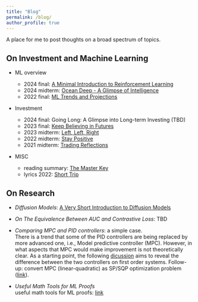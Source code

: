 ```yaml
---
title: "Blog"
permalink: /blog/
author_profile: true
---
```


A place for me to post thoughts on a broad spectrum of topics. 

On Investment and Machine Learning 
---------------
* ML overview
  - 2024 final: [A Minimal Introduction to Reinforcement Learning](https://milanlx.github.io/files/blogs/rl_intro_2024.pdf)
  - 2024 midterm: [Ocean Deep - A Glimpse of Intelligence](https://milanlx.github.io/files/blogs/ML_thoughts_2024.pdf)
  - 2022 final: [ML Trends and Projections](https://milanlx.github.io/files/blogs/ML_thoughts_2022.pdf)

* Investment
  - 2024 final: Going Long: A Glimpse into Long-term Investing (TBD)
  - 2023 final:   [Keep Believing in Futures](https://milanlx.github.io/files/blogs/trading_2023_final.pdf)
  - 2023 midterm: [Left, Left, Right](https://milanlx.github.io/files/blogs/trading_2023_midterm.pdf)
  - 2022 midterm: [Stay Positive](https://milanlx.github.io/files/trading_2022_thoughts.pdf)
  - 2021 midterm: [Trading Reflections](https://milanlx.github.io/files/trading_reflection.pdf)

* MISC
  - reading summary: [The Master Key](https://milanlx.github.io/files/blogs/the_master_key.pdf)
  - lyrics 2022: [Short Trip](https://milanlx.github.io/files/short_trip.pdf)
  

On Research
---------------

* *Diffusion Models*: [A Very Short Introduction to Diffusion Models](https://milanlx.github.io/files/blogs/diffusion.pdf)

* *On The Equivalence Between AUC and Contrastive Loss*: TBD

* *Comparing MPC and PID controllers*: a simple case. \
There is a trend that some of the PID controllers are being replaced by more advanced one, i.e., Model predictive controller (MPC). However, in what aspects that MPC would make improvement is not theoretically clear. As a starting point, the following [dicussion](https://milanlx.github.io/files/LQR_PID.pdf) aims to reveal the difference between the two controllers on first order systems.  Follow-up: convert MPC (linear-quadratic) as SP/SQP optimization problem ([link](https://milanlx.github.io/files/mpc_to_qp_sqp.pdf)). 

* *Useful Math Tools for ML Proofs* \
useful math tools for ML proofs: [link](https://milanlx.github.io/files/math_tools.pdf)

